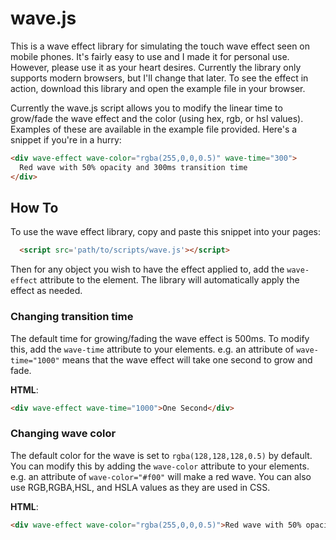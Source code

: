 # wave.js
This is a wave effect library for simulating the touch wave effect seen on mobile phones. It's fairly easy to use and I made it for personal use. However, please use it as your heart desires. Currently the library only supports modern browsers, but I'll change that later. To see the effect in action, download this library and open the example file in your browser.

Currently the wave.js script allows you to modify the linear time to grow/fade the wave effect and the color (using hex, rgb, or hsl values). Examples of these are available in the example file provided. Here's a snippet if you're in a hurry:
```html
<div wave-effect wave-color="rgba(255,0,0,0.5)" wave-time="300">
  Red wave with 50% opacity and 300ms transition time
</div>
```

## How To
To use the wave effect library, copy and paste this snippet into your pages:
```html
  <script src='path/to/scripts/wave.js'></script>
```
Then for any object you wish to have the effect applied to, add the `wave-effect` attribute to the element. The library will automatically apply the effect as needed.

### Changing transition time
The default time for growing/fading the wave effect is 500ms. To modify this, add the `wave-time` attribute to your elements. e.g. an attribute of `wave-time="1000"` means that the wave effect will take one second to grow and fade.

**HTML**:
```html
<div wave-effect wave-time="1000">One Second</div>
```

### Changing wave color
The default color for the wave is set to `rgba(128,128,128,0.5)` by default. You can modify this by adding the `wave-color` attribute to your elements. e.g. an attribute of `wave-color="#f00"` will make a red wave. You can also use RGB,RGBA,HSL, and HSLA values as they are used in CSS.

**HTML**:
```html
<div wave-effect wave-color="rgba(255,0,0,0.5)">Red wave with 50% opacity</div>
```
